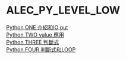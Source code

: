 # ALEC_PY_LEVEL_LOW
<a href='https://reurl.cc/OGVLRR'>Python ONE 介紹和IO put<a><br/>
<a href='https://reurl.cc/YV8Rrl'>Python TWO value 應用<a><br/>
<a href='https://reurl.cc/09ERD9'>Python THREE 判斷式<a><br/>
<a href='https://reurl.cc/4jQn4K'>Python FOUR 判斷式和LOOP<a><br/>
